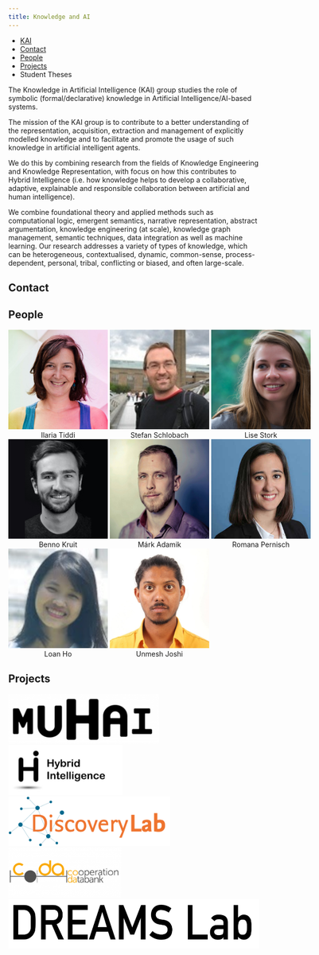 ```yaml
---
title: Knowledge and AI
---
```


<nav><ul>
<li class="home"><a href="/">KAI</a></li>
<li><a href="#contact">Contact</a></li>
<li><a href="#people">People</a></li>
<li><a href="#projects">Projects</a></li>
<li><a>Student Theses</a></li>
</ul></nav>

The Knowledge in Artificial Intelligence (KAI) group studies the role of symbolic (formal/declarative) knowledge in Artificial Intelligence/AI-based systems. 

The mission of the KAI group is to contribute to a better understanding of the representation, acquisition, extraction and management of explicitly modelled knowledge and to facilitate and promote the usage of such knowledge in artificial intelligent agents. 

We do this by combining research from the fields of Knowledge Engineering and Knowledge Representation, with focus on how this contributes to Hybrid Intelligence (i.e. how knowledge helps to develop a collaborative, adaptive, explainable and responsible collaboration between artificial and human intelligence).

We combine foundational theory and applied methods such as computational logic, emergent semantics, narrative representation, abstract argumentation, knowledge engineering (at scale), knowledge graph management, semantic techniques, data integration as well as machine learning. Our research addresses a variety of types of knowledge, which can be heterogeneous, contextualised, dynamic, common-sense, process-dependent, personal, tribal, conflicting or biased, and often large-scale.

## Contact


## People
<div style="width: 800px; margin-left: auto; margin-right: auto;">
<div style="text-align: center; width:200px; display:inline-block;"><img src="images/ilaria.png" width="200" height="200"><br>Ilaria Tiddi</div>
<div style="text-align: center; width:200px; display:inline-block;"><img src="images/stefan.png" width="200" height="200"><br>Stefan Schlobach</div>
<div style="text-align: center; width:200px; display:inline-block;"><img src="images/lise.png" width="200" height="200"><br>Lise Stork</div>
<div style="text-align: center; width:200px; display:inline-block;"><img src="images/benno.jpg" width="200" height="200"><br>Benno Kruit</div>
<div style="text-align: center; width:200px; display:inline-block;"><img src="images/mark.png" width="200" height="200"><br>Márk Adamik</div>
<div style="text-align: center; width:200px; display:inline-block;"><img src="images/romana.jpg" width="200" height="200"><br>Romana Pernisch</div>
<div style="text-align: center; width:200px; display:inline-block;"><img src="images/loan.png" width="200" height="200"><br>Loan Ho</div>
<div style="text-align: center; width:200px; display:inline-block;"><img src="images/unmesh.png" width="200" height="200"><br>Unmesh Joshi</div>
</div>

## Projects
<img src="images/muhai.png" height="100">
<img src="images/hybrid.png" height="100">
<img src="images/discovery.png" height="100">
<img src="images/coda.png" height="100">
<img src="images/dreams.png" height="100">
